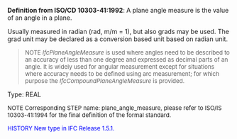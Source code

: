 ﻿**Definition from ISO/CD 10303-41:1992**: A plane angle measure is the value of an angle in a plane.

Usually measured in radian (rad, m/m = 1), but also grads may be used. The grad unit may be declared as a conversion based unit based on radian unit.

> <font size="-1">NOTE <i>IfcPlaneAngleMeasure</i> is used where angles need to be described 
to an accuracy of less than one degree and expressed as decimal parts of an angle. It is widely 
used for angular measurement except for situations where accuracy needs to be defined using arc 
measurement; for which purpose the <i>IfcCompoundPlaneAngleMeasure</i> is provided.
</font>



Type: REAL 

> <font size="-1">
  NOTE Corresponding STEP name: plane_angle_measure, please refer to ISO/IS 10303-41:1994
  for the final definition of the formal standard.
</font>

> <font size="-1" color="#0000FF">
  HISTORY New type in IFC Release 1.5.1.
</font>
